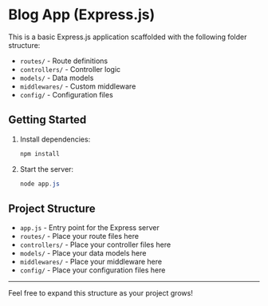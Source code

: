 # Blog App (Express.js)

This is a basic Express.js application scaffolded with the following folder structure:

- `routes/` - Route definitions
- `controllers/` - Controller logic
- `models/` - Data models
- `middlewares/` - Custom middleware
- `config/` - Configuration files

## Getting Started

1. Install dependencies:
   ```powershell
   npm install
   ```
2. Start the server:
   ```powershell
   node app.js
   ```

## Project Structure

- `app.js` - Entry point for the Express server
- `routes/` - Place your route files here
- `controllers/` - Place your controller files here
- `models/` - Place your data models here
- `middlewares/` - Place your middleware here
- `config/` - Place your configuration files here

---

Feel free to expand this structure as your project grows!
